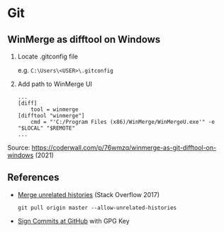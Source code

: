 # Git

## WinMerge as difftool on Windows

1. Locate .gitconfig file

    e.g. `C:\Users\<USER>\.gitconfig`

1. Add path to WinMerge UI

    ```
    ...
    [diff]
        tool = winmerge
    [difftool "winmerge"]
        cmd = "'C:/Program Files (x86)/WinMerge/WinMergeU.exe'" -e "$LOCAL" "$REMOTE"
    ...
    ```

Source: https://coderwall.com/p/76wmzq/winmerge-as-git-difftool-on-windows (2021)

## References

* [Merge unrelated histories](https://stackoverflow.com/a/47396921/2742174) (Stack Overflow 2017)
    
    `git pull origin master --allow-unrelated-histories`

* [Sign Commits at GitHub](https://docs.github.com/en/github/authenticating-to-github/managing-commit-signature-verification) with GPG Key